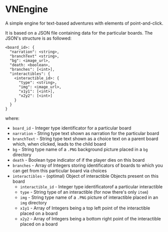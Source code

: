 # VNEngine
A simple engine for text-based adventures with elements of point-and-click.

It is based on a JSON file containing data for the particular boards. The JSON's structure is as followed:

```
<board_id>: {
  "narration": <string>,
  "branchText" <string>,
  "bg": <image_url>,
  "death: <boolean>,
  "branches": [<int>],
  "interactibles": {
    <interactible_id>: {
      "type": <string>,
      "img": <image_url>,
      "x1y1": [<int>],
      "x2y2": [<int>]
    }
  }
}
```

where:

  - ``board_id`` - Integer type identificator for a particular board
  - ``narration`` - String type text shown as narration for the particular board
  - ``branchText`` - String type text shown as a choice text on a parent board which, when clicked, leads to the child board
  - ``bg`` - String type name of a ``.PNG`` background picture placed in a ``bg`` directory
  - ``death`` - Boolean type indicator of if the player dies on this board
  - ``branches`` - Array of Integers storing identificators of boards to which you can get from this particular board via choices
  - ``interactibles`` - (optimal) Object of interactible Objects present on this board
    - ``interactible_id`` - Integer type identificatorof a particular interactible
    - ``type`` - String type of an interactible (for now there's only ``item``)
    - ``img`` - String type name of a ``.PNG`` picture of interactible placed in an ``img`` directory
    - ``x1y1`` - Array of Integers being a top left point of the interactible placed on a board
    - ``x2y2`` - Array of Integers being a bottom right point of the interactible placed on a board
